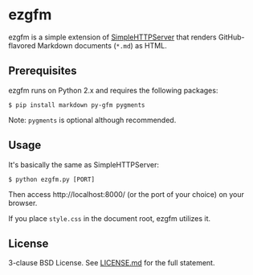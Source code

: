# ezgfm

ezgfm is a simple extension of [SimpleHTTPServer] that renders GitHub-flavored
Markdown documents (`*.md`) as HTML.

[SimpleHTTPServer]: https://docs.python.org/2.7/library/simplehttpserver.html


## Prerequisites

ezgfm runs on Python 2.x and requires the following packages:

~~~~shell
$ pip install markdown py-gfm pygments
~~~~

Note: `pygments` is optional although recommended.


## Usage

It's basically the same as SimpleHTTPServer:

~~~~shell
$ python ezgfm.py [PORT]
~~~~

Then access http://localhost:8000/ (or the port of your choice) on your browser.

If you place `style.css` in the document root, ezgfm utilizes it.


## License

3-clause BSD License. See [LICENSE.md](LICENSE.md) for the full statement.
